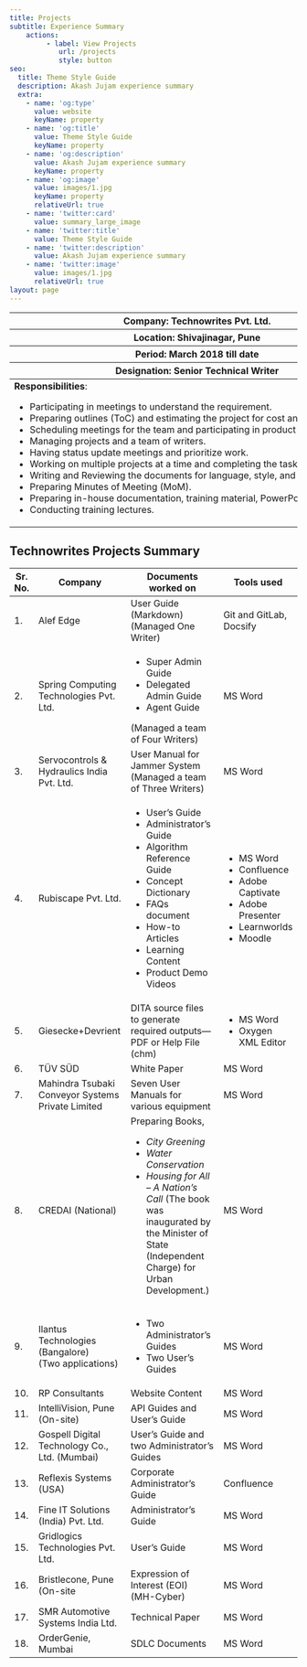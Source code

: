 ```yaml
---
title: Projects
subtitle: Experience Summary
    actions:
         - label: View Projects
            url: /projects
            style: button
seo:
  title: Theme Style Guide
  description: Akash Jujam experience summary
  extra:
    - name: 'og:type'
      value: website
      keyName: property
    - name: 'og:title'
      value: Theme Style Guide
      keyName: property
    - name: 'og:description'
      value: Akash Jujam experience summary
      keyName: property
    - name: 'og:image'
      value: images/1.jpg
      keyName: property
      relativeUrl: true
    - name: 'twitter:card'
      value: summary_large_image
    - name: 'twitter:title'
      value: Theme Style Guide
    - name: 'twitter:description'
      value: Akash Jujam experience summary
    - name: 'twitter:image'
      value: images/1.jpg
      relativeUrl: true
layout: page
---
```

<div class="responsive-table">
  <table>
   <thead>
      <tr><th>Company: Technowrites Pvt. Ltd.</th></tr>
      <tr><th>Location: Shivajinagar, Pune</th> </tr>
      <tr><th>Period: March 2018 till date</th></tr>
      <tr><th>Designation: Senior Technical Writer</th></tr>
    </thead>
  <tbody>
  <td style="white-space:nowrap"><b>Responsibilities</b>:<ul>
  <li>Participating in meetings to understand the requirement.</li>
  <li>Preparing outlines (ToC) and estimating the project for cost and time effort.</li>
  <li>Scheduling meetings for the team and participating in product demos.</li>
  <li>Managing projects and a team of writers.</li>
  <li>Having status update meetings and prioritize work.</li>
  <li>Working on multiple projects at a time and completing the tasks within a deadline.</li>
 <li> Writing and Reviewing the documents for language, style, and consistency. </li>
 <li> Preparing Minutes of Meeting (MoM). </li>
 <li> Preparing in-house documentation, training material, PowerPoint presentations. </li>
 <li> Conducting training lectures.
 </li></ul></td> </tbody>
 </table></div>

## Technowrites Projects Summary

<div class="responsive-table">
  <table>
   <thead>
     <tr>
      <th>Sr. No.</th>
      <th>Company</th>
      <th>Documents worked on</th>
      <th> Tools used </th>
     </tr>
    </thead>
  <tbody>
   <tr>
   <td> 1. </td>
   <td> Alef Edge </td>
   <td> User Guide (Markdown)<br> (Managed One Writer)</td>
   <td>Git and GitLab, Docsify</td></tr>
   <tr>
   <td> 2. </td>
   <td> Spring Computing Technologies Pvt. Ltd. </td>
   <td><ul><li>Super Admin Guide</li>
   <li>Delegated Admin Guide</li>
   <li>Agent Guide</li></ul>(Managed a team of Four Writers)
   </td>
   <td>MS Word</td></tr>
   <tr>
   <td> 3. </td>
   <td> Servocontrols & Hydraulics India Pvt. Ltd. </td>
   <td>User Manual for Jammer System <br> (Managed a team of Three Writers)
   </td>
   <td>MS Word</td></tr>
   <tr>
   <td> 4. </td>
   <td> Rubiscape Pvt. Ltd.</td>
   <td><ul><li>User’s Guide</li>
   <li>Administrator’s Guide</li>
   <li>Algorithm Reference Guide</li>
   <li>Concept Dictionary </li>
   <li>FAQs document </li>
   <li>How-to Articles </li>
   <li>Learning Content </li>
   <li>Product Demo Videos</li></ul>
   </td>
    <td><ul> <li>MS Word</li>
   <li>Confluence </li>
   <li>Adobe Captivate </li>
   <li>Adobe Presenter </li>
   <li>Learnworlds</li>
   <li>Moodle</li></ul>
    </td></tr>
   <tr>
    <td> 5. </td>
    <td> Giesecke+Devrient </td>
    <td>DITA source files to generate required outputs— PDF or Help File (chm)
   </td>
    <td><ul><li>MS Word</li>
   <li>Oxygen XML Editor</li></ul></td></tr>
   <tr>
   <tr>
   <td> 6. </td>
   <td> TÜV SÜD </td>
   <td>White Paper
   </td>
   <td>MS Word</td></tr>
   <tr>
 <tr>
   <td> 7. </td>
   <td> Mahindra Tsubaki Conveyor Systems Private Limited </td>
   <td>Seven User Manuals for various equipment
   </td>
   <td>MS Word</td></tr>
   <tr>
  <tr>
   <td> 8. </td>
   <td> CREDAI (National) </td>
   <td>Preparing Books,<br>
   <ul><li><i>City Greening </i></li>
   <li><i>Water Conservation </i></li>
   <li><i>Housing for All – A Nation’s Call</i> (The book was inaugurated by the Minister of State (Independent Charge) for Urban Development.)</li> 
   </ul>
   </td>
   <td>MS Word</td></tr>
   <tr>
  <tr>
    <td> 9. </td>
    <td> Ilantus Technologies (Bangalore) <br>(Two applications) </td>
    <td><ul><li>Two Administrator’s Guides</li>
   <li>Two User’s Guides</li></ul>
   </td>
    <td>MS Word</td></tr>
    <tr>
    <td> 10. </td>
    <td> RP Consultants </td>
    <td> Website Content</td>
    <td>MS Word</td></tr>
    <tr>
    <td> 11. </td>
    <td> IntelliVision, Pune (On-site) </td>
    <td> API Guides and User’s Guide</td>
    <td>MS Word</td></tr>
    <tr>
    <td> 12. </td>
    <td> Gospell Digital Technology Co., Ltd. (Mumbai) </td>
    <td> User’s Guide and two Administrator’s Guides</td>
    <td>MS Word</td></tr>
    <tr>
    <td> 13. </td>
    <td> Reflexis Systems (USA) </td>
    <td> Corporate Administrator’s Guide</td>
    <td>Confluence</td></tr>
    <tr>
    <td> 14. </td>
    <td> Fine IT Solutions (India) Pvt. Ltd. </td>
    <td> Administrator’s Guide</td>
    <td>MS Word</td></tr>
    <tr>
    <td> 15. </td>
    <td> Gridlogics Technologies Pvt. Ltd. </td>
    <td>User’s Guide</td>
    <td>MS Word</td></tr>
    <tr>
    <td> 16. </td>
    <td> Bristlecone, Pune (On-site </td>
    <td> Expression of Interest (EOI) (MH-Cyber)</td>
    <td>MS Word</td></tr>
    <tr>
    <td> 17. </td>
    <td> SMR Automotive Systems India Ltd. </td>
    <td> Technical Paper</td>
    <td>MS Word</td></tr>
    <tr>
    <td> 18. </td>
    <td> OrderGenie, Mumbai </td>
    <td> SDLC Documents</td>
    <td>MS Word</td></tr>

